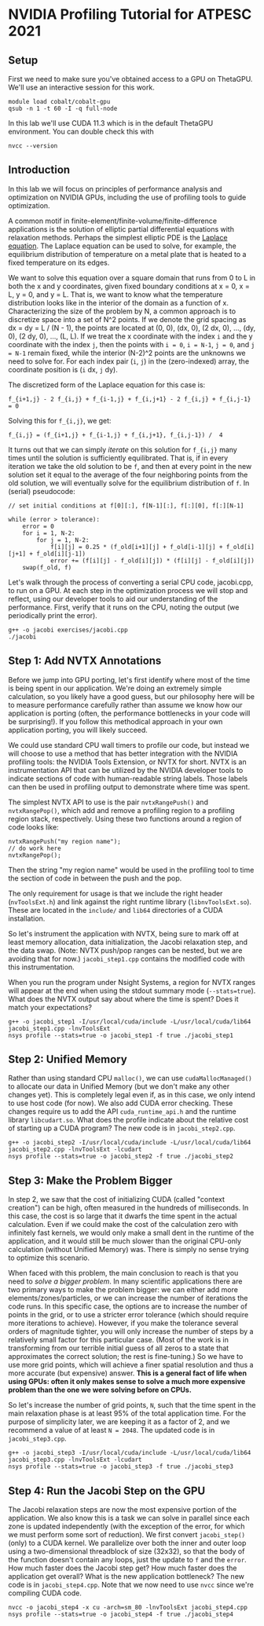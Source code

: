 # NVIDIA Profiling Tutorial for ATPESC 2021

## Setup

First we need to make sure you've obtained access to a GPU on ThetaGPU.
We'll use an interactive session for this work.

```
module load cobalt/cobalt-gpu
qsub -n 1 -t 60 -I -q full-node
```

In this lab we'll use CUDA 11.3 which is in the default ThetaGPU environment.
You can double check this with

```
nvcc --version
```

## Introduction

In this lab we will focus on principles of performance analysis and optimization on NVIDIA GPUs, including the use of profiling tools to guide optimization.

A common motif in finite-element/finite-volume/finite-difference applications is the solution of elliptic partial differential equations with relaxation methods.
Perhaps the simplest elliptic PDE is the [Laplace equation](https://en.wikipedia.org/wiki/Laplace%27s_equation). The Laplace equation can be used to solve, for
example, the equilibrium distribution of temperature on a metal plate that is heated to a fixed temperature on its edges.

We want to solve this equation over a square domain that runs from 0 to L in both the x and y coordinates, given fixed boundary conditions at x = 0, x = L, y = 0,
and y = L. That is, we want to know what the temperature distribution looks like in the interior of the domain as a function of x. Characterizing the size of the
problem by N, a common approach is to discretize space into a set of N^2 points. If we denote the grid spacing as dx = dy = L / (N - 1), the points are located at
(0, 0), (dx, 0), (2 dx, 0), ..., (dy, 0), (2 dy, 0), ..., (L, L). If we treat the x coordinate with the index `i` and the y coordinate with the index `j`, then the
points with `i = 0`, `i = N-1`, `j = 0`, and `j = N-1` remain fixed, while the interior (N-2)^2 points are the unknowns we need to solve for. For each index pair
(`i`, `j`) in the (zero-indexed) array, the coordinate position is (`i` dx, `j` dy).

The discretized form of the Laplace equation for this case is:
```
f_{i+1,j} - 2 f_{i,j} + f_{i-1,j} + f_{i,j+1} - 2 f_{i,j} + f_{i,j-1} = 0
```

Solving this for `f_{i,j}`, we get:
```
f_{i,j} = (f_{i+1,j} + f_{i-1,j} + f_{i,j+1}, f_{i,j-1}) /  4
```

It turns out that we can simply *iterate* on this solution for `f_{i,j}` many times until the solution is sufficiently equilibrated. That is, if in every iteration
we take the old solution to be `f`, and then at every point in the new solution set it equal to the average of the four neighboring points from the old solution, we
will eventually solve for the equilibrium distribution of `f`. In (serial) pseudocode:
```
// set initial conditions at f[0][:], f[N-1][:], f[:][0], f[:][N-1]

while (error > tolerance):
    error = 0
    for i = 1, N-2:
        for j = 1, N-2:
            f[i][j] = 0.25 * (f_old[i+1][j] + f_old[i-1][j] + f_old[i][j+1] + f_old[i][j-1])
            error += (f[i][j] - f_old[i][j]) * (f[i][j] - f_old[i][j])
    swap(f_old, f)
```

Let's walk through the process of converting a serial CPU code, jacobi.cpp, to run on a GPU. At each step in the optimization process we will stop and reflect, using
our developer tools to aid our understanding of the performance. First, verify that it runs on the CPU, noting the output (we periodically print the error).

```
g++ -o jacobi exercises/jacobi.cpp
./jacobi
```

## Step 1: Add NVTX Annotations

Before we jump into GPU porting, let's first identify where most of the time is being spent in our application. We're doing an extremely simple calculation, so you
likely have a good guess, but our philosophy here will be to measure performance carefully rather than assume we know how our application is porting (often, the
performance bottlenecks in your code will be surprising!). If you follow this methodical approach in your own application porting, you will likely succeed.

We could use standard CPU wall timers to profile our code, but instead we will choose to use a method that has better integration with the NVIDIA profiling tools: the
NVIDIA Tools Extension, or NVTX for short. NVTX is an instrumentation API that can be utilized by the NVIDIA developer tools to indicate sections of code with
human-readable string labels. Those labels can then be used in profiling output to demonstrate where time was spent.

The simplest NVTX API to use is the pair `nvtxRangePush()` and `nvtxRangePop()`, which add and remove a profiling region to a profiling region stack, respectively.
Using these two functions around a region of code looks like:
```
nvtxRangePush("my region name");
// do work here
nvtxRangePop();
```

Then the string "my region name" would be used in the profiling tool to time the section of code in between the push and the pop.

The only requirement for usage is that we include the right header (`nvToolsExt.h`) and link against the right runtime library (`libnvToolsExt.so`). These are located
in the `include/` and `lib64` directories of a CUDA installation.

So let's instrument the application with NVTX, being sure to mark off at least memory allocation, data initialization, the Jacobi relaxation step, and the data swap. (Note: NVTX
push/pop ranges can be nested, but we are avoiding that for now.) `jacobi_step1.cpp` contains the modified code with this instrumentation.

When you run the program under Nsight Systems, a region for NVTX ranges will appear at the end when using the stdout summary mode (`--stats=true`). What does the NVTX output
say about where the time is spent? Does it match your expectations?
```
g++ -o jacobi_step1 -I/usr/local/cuda/include -L/usr/local/cuda/lib64 jacobi_step1.cpp -lnvToolsExt
nsys profile --stats=true -o jacobi_step1 -f true ./jacobi_step1
```

## Step 2: Unified Memory

Rather than using standard CPU `malloc()`, we can use `cudaMallocManaged()` to allocate our data in Unified Memory (but we don't make any other changes yet).
This is completely legal even if, as in this case, we only intend to use host code (for now). We also add CUDA error checking. These changes require us to add
the API `cuda_runtime_api.h` and the runtime library `libcudart.so`. What does the profile indicate about the relative cost of starting up a CUDA program?
The new code is in `jacobi_step2.cpp`.
```
g++ -o jacobi_step2 -I/usr/local/cuda/include -L/usr/local/cuda/lib64 jacobi_step2.cpp -lnvToolsExt -lcudart
nsys profile --stats=true -o jacobi_step2 -f true ./jacobi_step2
```

## Step 3: Make the Problem Bigger

In step 2, we saw that the cost of initializing CUDA (called "context creation") can be high, often measured in the hundreds of milliseconds. In this case,
the cost is so large that it dwarfs the time spent in the actual calculation. Even if we could make the cost of the calculation zero with infinitely fast kernels,
we would only make a small dent in the runtime of the application, and it would still be much slower than the original CPU-only calculation (without Unified Memory) was.
There is simply no sense trying to optimize this scenario.

When faced with this problem, the main conclusion to reach is that you need to *solve a bigger problem*. In many scientific applications there are two primary ways to
make the problem bigger: we can either add more elements/zones/particles, or we can increase the number of iterations the code runs. In this specific case, the options
are to increase the number of points in the grid, or to use a stricter error tolerance (which should require more iterations to achieve). However, if you make the tolerance
several orders of magnitude tighter, you will only increase the number of steps by a relatively small factor for this particular case. (Most of the work is in transforming
from our terrible initial guess of all zeros to a state that approximates the correct solution; the rest is fine-tuning.) So we have to use more grid points, which will
achieve a finer spatial resolution and thus a more accurate (but expensive) answer. **This is a general fact of life when using GPUs: often it only makes sense to solve a
much more expensive problem than the one we were solving before on CPUs.**

So let's increase the number of grid points, `N`, such that the time spent in the main relaxation phase is at least 95% of the total application time. For the purpose of
simplicity later, we are keeping it as a factor of 2, and we recommend a value of at least `N = 2048`. The updated code is in `jacobi_step3.cpp`.
```
g++ -o jacobi_step3 -I/usr/local/cuda/include -L/usr/local/cuda/lib64 jacobi_step3.cpp -lnvToolsExt -lcudart
nsys profile --stats=true -o jacobi_step3 -f true ./jacobi_step3
```

## Step 4: Run the Jacobi Step on the GPU

The Jacobi relaxation steps are now the most expensive portion of the application. We also know this is a task we can solve in parallel since each zone is updated independently
(with the exception of the error, for which we must perform some sort of reduction). We first convert `jacobi_step()` (only) to a CUDA kernel. We parallelize over both the inner
and outer loop using a two-dimensional threadblock of size (32x32), so that the body of the function doesn't contain any loops, just the update to `f` and the `error`. How much
faster does the Jacobi step get? How much faster does the application get overall? What is the new application bottleneck? The new code is in `jacobi_step4.cpp`. Note that we now
need to use `nvcc` since we're compiling CUDA code.
```
nvcc -o jacobi_step4 -x cu -arch=sm_80 -lnvToolsExt jacobi_step4.cpp
nsys profile --stats=true -o jacobi_step4 -f true ./jacobi_step4
```
